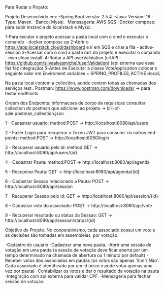Para Rodar o Projeto:

Projeto Desenvolvido em: 
-Spring Boot versão: 2.5.4.
-Java: Version: 16
-Type: Maven.
-Banco: Mysql.
-Menssageria: AWS SQS
-Docker compose: para subir instancia do localstack e Mysql. 

1-Para excutar o projeto acessar a pasta local com o cmd e executar o comando -  docker compose up
2-Abrir o https://app.localstack.cloud/dashboard e ir em SQS e criar a fila - active-session
3-Acessar com o cmd a pasta raiz do projeto e executar o comando - mvn clean install.
4-Rodar a API userValidation (urlAPI - https://github.com/silvaalvesmichel/userValidation) (api externa que essa faz faz integração)
5-Antes de Executar a classe VoteApplication colocar o seguinte valor em Enviroment variables =  SPRING_PROFILES_ACTIVE=local;

Na pasta local contem a collection, aonde contem todas as chamadas dos serviços rest..
Postman: https://www.postman.com/downloads/ -> para testar endPoints

Ordem dos Endpoints: Informacoes de corpo de requisicao consultar collection do postman que adicionei ao projeto -> bill-of-sale.postman_collection.json

1 - Cadastrar usuario: method:POST -> http://localhost:8080/api/users

2 - Fazer Login para recuperar o Token JWT para consumir os outros end-points: method:POST -> http://localhost:8080/login

3 - Recuperar usuario pelo id: method:GET -> http://localhost:8080/api/users/{id}

4 - Cadastrar Pauta: method:POST -> http://localhost:8080/api/agenda

5 - Recuperar Pauta: GET -> http://localhost:8080/api/agenda/{id}

6 - Cadastrar Sessao relacionado a Pauta: POST -> http://localhost:8080/api/session

7 - Recuperar Sessao pelo id: GET -> http://localhost:8080/api/session/{id}

8 - Cadastrar voto do associado: POST -> http://localhost:8080/api/vote

9 - Recuperar resultado ou status da Sessao: GET -> http://localhost:8080/api/session/status/{id}

Objetivo do Projeto.
No cooperativismo, cada associado possui um voto e as decisões são tomadas em assembleias, por votação. 

-Cadastro de usuário
-Cadastrar uma nova pauta.
-Abrir uma sessão de votação em uma pauta (a sessão de votação deve ficar aberta por um tempo determinado na chamada de abertura ou 1 minuto por default)
-Receber votos dos associados em pautas (os votos são apenas 'Sim'/'Não'. Cada associado é identificado por um id único e pode votar apenas uma vez por pauta)
-Contabilizar os votos e dar o resultado da votação na pauta
-Integração com api externa para validar CPF.
-Mensageria para fechar sessão de votação.

